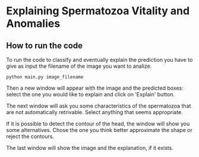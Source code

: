 # Explaining Spermatozoa Vitality and Anomalies 


## How to run the code
To run the code to classify and eventually explain the prediction you have to give as input the filename of the image you want to analize.
``` 
python main.py image_filename
```

Then a new window will appear with the image and the predicted boxes: select the one you would like to explain and click on 'Explain' button.

The next window will ask you some characteristics of the spermatozoa that are not automatically retrivable. Select anything that seems appropriate.

If it is possible to detect the contour of the head, the window will show you some alternatives. Chose the one you think better approximate the shape or reject the contours.

The last window will show the image and the explanation, if it exists.